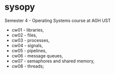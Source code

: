 # sysopy
Semester 4 - Operating Systems course at AGH UST

- cw01 - libraries,
- cw02 - files,
- cw03 - processes,
- cw04 - signals,
- cw05 - pipelines,
- cw06 - message queues,
- cw07 - semaphores and shared memory,
- cw08 - threads;
